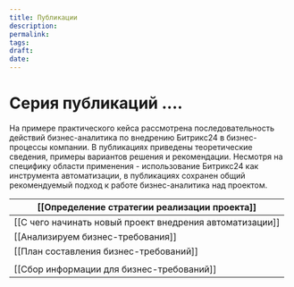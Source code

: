 ```yaml
---
title: Публикации
description: 
permalink: 
tags: 
draft: 
date:
---
```


# Серия публикаций .... 

На примере практического кейса рассмотрена последовательность действий бизнес-аналитика по внедрению Битрикс24 в бизнес-процессы компании. В публикациях приведены теоретические сведения, примеры вариантов решения и рекомендации. Несмотря на специфику области применения - использование Битрикс24 как инструмента автоматизации, в публикациях сохранен общий рекомендуемый подход к работе бизнес-аналитика над проектом. 

| [[Определение стратегии реализации проекта]]             |
| -------------------------------------------------------- |
| [[С чего начинать новый проект внедрения автоматизации]] |
| [[Анализируем бизнес-требования]]                        |
| [[План составления бизнес-требований]]                   |
|                                                          |
| [[Сбор информации для бизнес-требований]]                |



